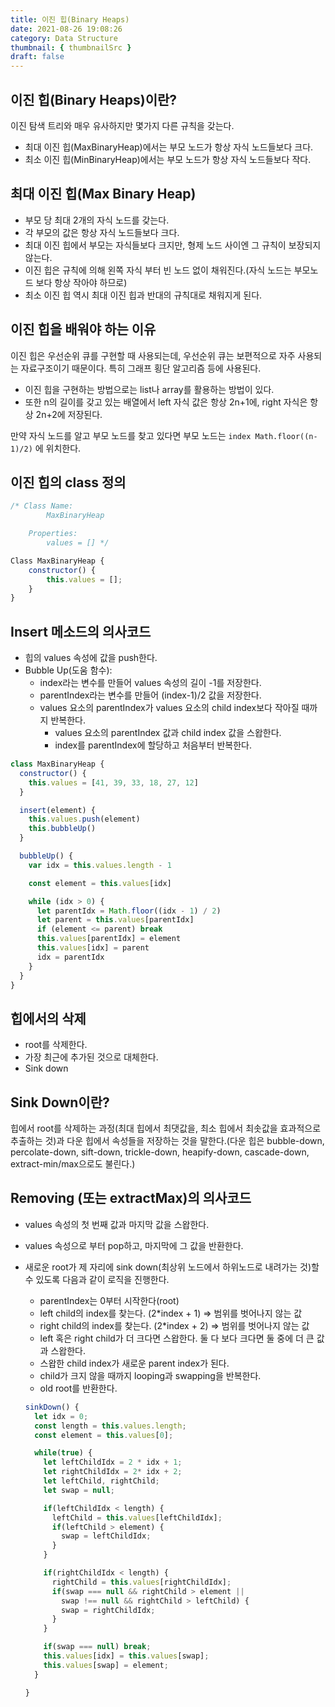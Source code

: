 ```yaml
---
title: 이진 힙(Binary Heaps)
date: 2021-08-26 19:08:26
category: Data Structure
thumbnail: { thumbnailSrc }
draft: false
---
```


## 이진 힙(Binary Heaps)이란?

이진 탐색 트리와 매우 유사하지만 몇가지 다른 규칙을 갖는다.

- 최대 이진 힙(MaxBinaryHeap)에서는 부모 노드가 항상 자식 노드들보다 크다.
- 최소 이진 힙(MinBinaryHeap)에서는 부모 노드가 항상 자식 노드들보다 작다.

## 최대 이진 힙(Max Binary Heap)

- 부모 당 최대 2개의 자식 노드를 갖는다.
- 각 부모의 값은 항상 자식 노드들보다 크다.
- 최대 이진 힙에서 부모는 자식들보다 크지만, 형제 노드 사이엔 그 규칙이 보장되지 않는다.
- 이진 힙은 규칙에 의해 왼쪽 자식 부터 빈 노드 없이 채워진다.(자식 노드는 부모노드 보다 항상 작아야 하므로)
- 최소 이진 힙 역시 최대 이진 힙과 반대의 규칙대로 채워지게 된다.

## 이진 힙을 배워야 하는 이유

이진 힙은 우선순위 큐를 구현할 때 사용되는데, 우선순위 큐는 보편적으로 자주 사용되는 자료구조이기 때문이다. 특히 그래프 횡단 알고리즘 등에 사용된다.

- 이진 힙을 구현하는 방법으로는 list나 array를 활용하는 방법이 있다.
- 또한 n의 길이를 갖고 있는 배열에서 left 자식 값은 항상 2n+1에, right 자식은 항상 2n+2에 저장된다.

만약 자식 노드를 알고 부모 노드를 찾고 있다면 부모 노드는 `index Math.floor((n-1)/2)` 에 위치한다.

## 이진 힙의 class 정의

```jsx
/* Class Name:
		MaxBinaryHeap

	Properties:
		values = [] */

Class MaxBinaryHeap {
	constructor() {
		this.values = [];
	}
}
```

## Insert 메소드의 의사코드

- 힙의 values 속성에 값을 push한다.
- Bubble Up(도움 함수):
  - index라는 변수를 만들어 values 속성의 길이 -1를 저장한다.
  - parentIndex라는 변수를 만들어 (index-1)/2 값을 저장한다.
  - values 요소의 parentIndex가 values 요소의 child index보다 작아질 때까지 반복한다.
    - values 요소의 parentIndex 값과 child index 값을 스왑한다.
    - index를 parentIndex에 할당하고 처음부터 반복한다.

```jsx
class MaxBinaryHeap {
  constructor() {
    this.values = [41, 39, 33, 18, 27, 12]
  }

  insert(element) {
    this.values.push(element)
    this.bubbleUp()
  }

  bubbleUp() {
    var idx = this.values.length - 1

    const element = this.values[idx]

    while (idx > 0) {
      let parentIdx = Math.floor((idx - 1) / 2)
      let parent = this.values[parentIdx]
      if (element <= parent) break
      this.values[parentIdx] = element
      this.values[idx] = parent
      idx = parentIdx
    }
  }
}
```

## 힙에서의 삭제

- root를 삭제한다.
- 가장 최근에 추가된 것으로 대체한다.
- Sink down

## Sink Down이란?

힙에서 root를 삭제하는 과정(최대 힙에서 최댓값을, 최소 힙에서 최솟값을 효과적으로 추출하는 것)과 다운 힙에서 속성들을 저장하는 것을 말한다.(다운 힙은 bubble-down, percolate-down, sift-down, trickle-down, heapify-down, cascade-down, extract-min/max으로도 불린다.)

## Removing (또는 extractMax)의 의사코드

- values 속성의 첫 번째 값과 마지막 값을 스왑한다.
- values 속성으로 부터 pop하고, 마지막에 그 값을 반환한다.
- 새로운 root가 제 자리에 sink down(최상위 노드에서 하위노드로 내려가는 것)할 수 있도록 다음과 같이 로직을 진행한다.

  - parentIndex는 0부터 시작한다(root)
  - left child의 index를 찾는다. (2\*index + 1) ⇒ 범위를 벗어나지 않는 값
  - right child의 index를 찾는다. (2\*index + 2) ⇒ 범위를 벗어나지 않는 값
  - left 혹은 right child가 더 크다면 스왑한다. 둘 다 보다 크다면 둘 중에 더 큰 값과 스왑한다.
  - 스왑한 child index가 새로운 parent index가 된다.
  - child가 크지 않을 때까지 looping과 swapping을 반복한다.
  - old root를 반환한다.

  ```jsx
  sinkDown() {
    let idx = 0;
    const length = this.values.length;
    const element = this.values[0];

    while(true) {
      let leftChildIdx = 2 * idx + 1;
      let rightChildIdx = 2* idx + 2;
      let leftChild, rightChild;
      let swap = null;

      if(leftChildIdx < length) {
        leftChild = this.values[leftChildIdx];
        if(leftChild > element) {
          swap = leftChildIdx;
        }
      }

      if(rightChildIdx < length) {
        rightChild = this.values[rightChildIdx];
        if(swap === null && rightChild > element ||
          swap !== null && rightChild > leftChild) {
          swap = rightChildIdx;
        }
      }

      if(swap === null) break;
      this.values[idx] = this.values[swap];
      this.values[swap] = element;
    }

  }
  ```
